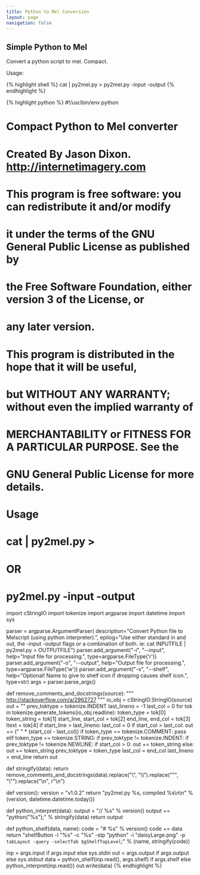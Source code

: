 ```yaml
---
title: Python to Mel Conversion
layout: page
navigation: false
---
```

## Simple Python to Mel

Convert a python script to mel. Compact.

Usage:

{% highlight shell %}
cat <inputFile> | py2mel.py > <outputFile>
py2mel.py -input <inputFile> -output <outputFile>
{% endhighlight %}


{% highlight python %}
#!/usr/bin/env python
# Compact Python to Mel converter
#
# Created By Jason Dixon. http://internetimagery.com
#
# This program is free software: you can redistribute it and/or modify
# it under the terms of the GNU General Public License as published by
# the Free Software Foundation, either version 3 of the License, or
# any later version.
#
# This program is distributed in the hope that it will be useful,
# but WITHOUT ANY WARRANTY; without even the implied warranty of
# MERCHANTABILITY or FITNESS FOR A PARTICULAR PURPOSE.  See the
# GNU General Public License for more details.


# Usage
# cat <inputFile> | py2mel.py > <outputFile>

# OR
# py2mel.py -input <inputFile> -output <outputFile>

import cStringIO
import tokenize
import argparse
import datetime
import sys

parser = argparse.ArgumentParser(
    description="Convert Python file to Melscript (using python interpreter).",
    epilog="Use either standard in and out, the -input -output flags or a combination of both. ie: cat INPUTFILE | py2mel.py > OUTPUTFILE")
parser.add_argument("-i", "--input", help="Input file for processing.", type=argparse.FileType('r'))
parser.add_argument("-o", "--output", help="Output file for processing.", type=argparse.FileType('w'))
parser.add_argument("-s", "--shelf", help="Optional! Name to give to shelf icon if dropping causes shelf icon.", type=str)
args = parser.parse_args()


def remove_comments_and_docstrings(source):
    """
    http://stackoverflow.com/a/2962727
    """
    io_obj = cStringIO.StringIO(source)
    out = ""
    prev_toktype = tokenize.INDENT
    last_lineno = -1
    last_col = 0
    for tok in tokenize.generate_tokens(io_obj.readline):
        token_type = tok[0]
        token_string = tok[1]
        start_line, start_col = tok[2]
        end_line, end_col = tok[3]
        ltext = tok[4]
        if start_line > last_lineno:
            last_col = 0
        if start_col > last_col:
            out += (" " * (start_col - last_col))
        if token_type == tokenize.COMMENT:
            pass
        elif token_type == tokenize.STRING:
            if prev_toktype != tokenize.INDENT:
                if prev_toktype != tokenize.NEWLINE:
                    if start_col > 0:
                        out += token_string
        else:
            out += token_string
        prev_toktype = token_type
        last_col = end_col
        last_lineno = end_line
    return out


def stringify(data):
    return remove_comments_and_docstrings(data).replace("\\", "\\\\").replace("\"", "\\\"").replace("\n", r"\n")


def version():
    version = "v1.0.2"
    return "py2mel.py %s, compiled %s\n\n" % (version, datetime.datetime.today())


def python_interpret(data):
    output = "// %s" % version()
    output += "python(\"%s\");" % stringify(data)
    return output


def python_shelf(data, name):
    code = "# %s" % version()
    code += data
    return "shelfButton -l \"%s\" -c \"%s\" -stp \"python\" -i \"daisyLarge.png\" -p `tabLayout -query -selectTab $gShelfTopLevel`;" % (name, stringify(code))

inp = args.input if args.input else sys.stdin
out = args.output if args.output else sys.stdout
data = python_shelf(inp.read(), args.shelf) if args.shelf else python_interpret(inp.read())
out.write(data)
{% endhighlight %}
